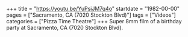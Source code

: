 +++
title = "https://youtu.be/YuPsiJM7q4o"
startdate = "1982-00-00"
pages = ["Sacramento, CA (7020 Stockton Blvd)"]
tags = ["Videos"]
categories = ["Pizza Time Theatre"]
+++
Super 8mm film of a birthday party at Sacramento, CA (7020 Stockton Blvd).
